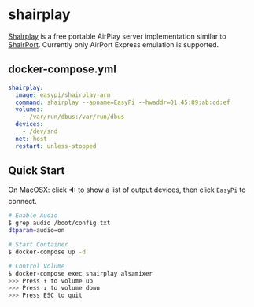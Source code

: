 shairplay
=========

[Shairplay][1] is a free portable AirPlay server implementation similar to [ShairPort][2].
Currently only AirPort Express emulation is supported.

## docker-compose.yml

```yaml
shairplay:
  image: easypi/shairplay-arm
  command: shairplay --apname=EasyPi --hwaddr=01:45:89:ab:cd:ef
  volumes:
    - /var/run/dbus:/var/run/dbus
  devices:
    - /dev/snd
  net: host
  restart: unless-stopped
```

## Quick Start

On MacOSX: click 🔉  to show a list of output devices, then click `EasyPi` to connect.

```bash
# Enable Audio
$ grep audio /boot/config.txt
dtparam=audio=on

# Start Container
$ docker-compose up -d

# Control Volume
$ docker-compose exec shairplay alsamixer
>>> Press ↑ to volume up
>>> Press ↓ to volume down
>>> Press ESC to quit
```

[1]: https://github.com/juhovh/shairplay
[2]: https://github.com/abrasive/shairport
